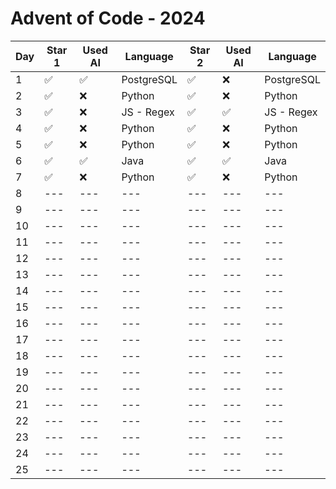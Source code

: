 # Advent of Code - 2024

| Day | Star 1 | Used AI | Language | Star 2 | Used AI | Language |
|-----|--------|---------|----------|--------|---------|----------|
| 1   | ✅ | ✅ | PostgreSQL | ✅ | ❌ | PostgreSQL |
| 2   | ✅ | ❌ | Python | ✅ | ❌ | Python |
| 3   | ✅ | ❌ | JS - Regex | ✅ | ✅ | JS - Regex |
| 4   | ✅ | ❌ | Python | ✅ | ❌ | Python |
| 5   | ✅ | ❌ | Python | ✅ | ❌ | Python |
| 6   | ✅ | ✅ | Java | ✅ | ✅ | Java |
| 7   | ✅ | ❌ | Python | ✅ | ❌ | Python |
| 8   | ---    | ---     | ---      | ---    | ---     | ---      |
| 9   | ---    | ---     | ---      | ---    | ---     | ---      |
| 10  | ---    | ---     | ---      | ---    | ---     | ---      |
| 11  | ---    | ---     | ---      | ---    | ---     | ---      |
| 12  | ---    | ---     | ---      | ---    | ---     | ---      |
| 13  | ---    | ---     | ---      | ---    | ---     | ---      |
| 14  | ---    | ---     | ---      | ---    | ---     | ---      |
| 15  | ---    | ---     | ---      | ---    | ---     | ---      |
| 16  | ---    | ---     | ---      | ---    | ---     | ---      |
| 17  | ---    | ---     | ---      | ---    | ---     | ---      |
| 18  | ---    | ---     | ---      | ---    | ---     | ---      |
| 19  | ---    | ---     | ---      | ---    | ---     | ---      |
| 20  | ---    | ---     | ---      | ---    | ---     | ---      |
| 21  | ---    | ---     | ---      | ---    | ---     | ---      |
| 22  | ---    | ---     | ---      | ---    | ---     | ---      |
| 23  | ---    | ---     | ---      | ---    | ---     | ---      |
| 24  | ---    | ---     | ---      | ---    | ---     | ---      |
| 25  | ---    | ---     | ---      | ---    | ---     | ---      |
